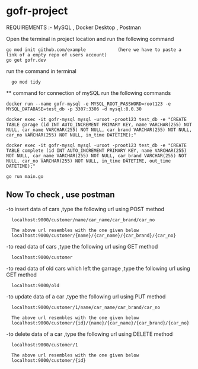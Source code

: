# gofr-project

REQUIREMENTS :-
MySQL , Docker Desktop , Postman

Open the terminal in project location and run the following command 

    go mod init github.com/example            (here we have to paste a link of a empty repo of users account)
    go get gofr.dev

  run the command in terminal

      go mod tidy

  ** command for connection of mySQL run the following commands
  
    docker run --name gofr-mysql -e MYSQL_ROOT_PASSWORD=root123 -e MYSQL_DATABASE=test_db -p 3307:3306 -d mysql:8.0.30

    docker exec -it gofr-mysql mysql -uroot -proot123 test_db -e "CREATE TABLE garage (id INT AUTO_INCREMENT PRIMARY KEY, name VARCHAR(255) NOT NULL, car_name VARCHAR(255) NOT NULL, car_brand VARCHAR(255) NOT NULL, car_no VARCHAR(255) NOT NULL, in_time DATETIME);"

    docker exec -it gofr-mysql mysql -uroot -proot123 test_db -e "CREATE TABLE complete (id INT AUTO_INCREMENT PRIMARY KEY, name VARCHAR(255) NOT NULL, car_name VARCHAR(255) NOT NULL, car_brand VARCHAR(255) NOT NULL, car_no VARCHAR(255) NOT NULL, in_time DATETIME, out_time DATETIME);"

    go run main.go 

  ## Now To check , use postman ##

  -to insert data of cars ,type the following url using POST method

      localhost:9000/customer/name/car_name/car_brand/car_no
      
      The above url resembles with the one given below
      localhost:9000/customer/{name}/{car_name}/{car_brand}/{car_no}

  -to read data of cars ,type the following url using GET method

      localhost:9000/customer

  -to read data of old cars which left the garrage ,type the following url using GET method

      localhost:9000/old
    
  -to update data of a car ,type the following url using PUT method

      localhost:9000/customer/1/name/car_name/car_brand/car_no

      The above url resembles with the one given below
      localhost:9000/customer/{id}/{name}/{car_name}/{car_brand}/{car_no}

-to delete data of a car ,type the following url using DELETE method

      localhost:9000/customer/1

      The above url resembles with the one given below
      localhost:9000/customer/{id}

 
